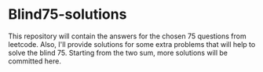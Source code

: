 # Blind75-solutions

This repository will contain the answers for the chosen 75 questions from leetcode. Also, I'll provide solutions for some extra problems that will help to solve the blind 75. Starting from the two sum, more solutions will be committed here.
